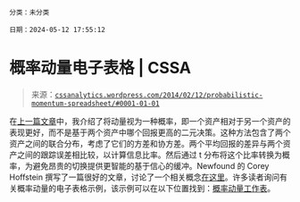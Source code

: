 ```

分类：未分类

日期：2024-05-12 17:55:12

```

# 概率动量电子表格 | CSSA

> 来源：[`cssanalytics.wordpress.com/2014/02/12/probabilistic-momentum-spreadsheet/#0001-01-01`](https://cssanalytics.wordpress.com/2014/02/12/probabilistic-momentum-spreadsheet/#0001-01-01)

在[上一篇文章](https://cssanalytics.wordpress.com/2014/01/28/are-simple-momentum-strategies-too-dumb-introducing-probabilistic-momentum/ "简单的动量策略是否太过愚蠢？介绍概率动量")中，我介绍了将动量视为一种概率，即一个资产相对于另一个资产的表现更好，而不是基于两个资产中哪个回报更高的二元决策。这种方法包含了两个资产之间的联合分布，考虑了它们的方差和协方差。两个平均回报的差异与两个资产之间的跟踪误差相比较，以计算信息比率。然后通过 t 分布将这个比率转换为概率，为避免昂贵的切换提供更智能的基于信心的缓冲。Newfound 的 Corey Hoffstein 撰写了一篇很好的文章，讨论了一个相关概念[在这里](http://blog.thinknewfound.com/managing-whipsaw-risks-by-measuring-potential-changes-to-tracking-error/)。许多读者询问有关概率动量的电子表格示例，该示例可以在以下位置找到：[概率动量工作表](https://cssanalytics.files.wordpress.com/2014/02/probabilistic-momentum-worksheet.xlsx)。
